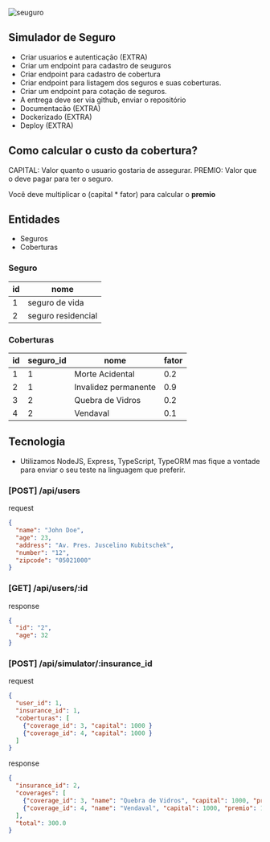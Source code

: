 ![seuguro](http://www.seuguru.com.br/email/logo.gif)


## Simulador de Seguro
 - Criar usuarios e autenticação (EXTRA)
 - Criar um endpoint para cadastro de seuguros
 - Criar endpoint para cadastro de cobertura
 - Criar endpoint para listagem dos seguros e suas coberturas.
 - Criar um endpoint para cotação de seguros.
 - A entrega deve ser via github, enviar o repositório
 - Documentacão (EXTRA)
 - Dockerizado (EXTRA)
 - Deploy (EXTRA)


## Como calcular o custo da cobertura?
  CAPITAL: Valor quanto o usuario gostaria de assegurar.
  PREMIO: Valor que o deve pagar para ter o seguro.

  Você deve multiplicar o (capital * fator) para calcular o **premio**

## Entidades
  
  - Seguros
  - Coberturas
### Seguro

| id  | nome  |
|---|---
|  1 | seguro de vida  |
|  2  | seguro residencial

### Coberturas


| id  | seguro_id  | nome | fator |
|-----|------------|------|-------|
|  1 | 1  | Morte Acidental  | 0.2|
|  2  | 1 | Invalidez permanente | 0.9 |
|  3  | 2 | Quebra de Vidros | 0.2 |
|  4  | 2 | Vendaval | 0.1 |


## Tecnologia
- Utilizamos NodeJS, Express, TypeScript, TypeORM mas fique a vontade para enviar o seu teste na linguagem que preferir.

### [POST] /api/users
request
```json
{
  "name": "John Doe",
  "age": 23,
  "address": "Av. Pres. Juscelino Kubitschek",
  "number": "12",
  "zipcode": "05021000"
}
```

### [GET] /api/users/:id
response
```json
{
  "id": "2",
  "age": 32
}
```

### [POST] /api/simulator/:insurance_id 
request
```json
{
  "user_id": 1,
  "insurance_id": 1,
  "coberturas": [
    {"coverage_id": 3, "capital": 1000 }
    {"coverage_id": 4, "capital": 1000 }
  ]
}
```
response
```json
{
  "insurance_id": 2,
  "coverages": [
    {"coverage_id": 3, "name": "Quebra de Vidros", "capital": 1000, "premio": 200 }
    {"coverage_id": 4, "name": "Vendaval", "capital": 1000, "premio": 100 }
  ],
  "total": 300.0
}
```
